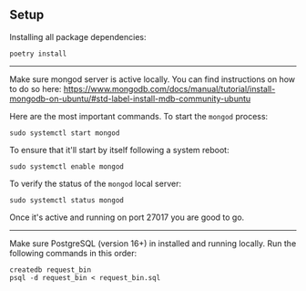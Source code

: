 ## Setup
Installing all package dependencies:
```
poetry install
```
---

Make sure mongod server is active locally. You can find instructions on how to do so here: https://www.mongodb.com/docs/manual/tutorial/install-mongodb-on-ubuntu/#std-label-install-mdb-community-ubuntu 

Here are the most important commands. To start the `mongod` process:
```
sudo systemctl start mongod
```
To ensure that it'll start by itself following a system reboot:
```
sudo systemctl enable mongod
```
To verify the status of the `mongod` local server:
```
sudo systemctl status mongod
```
Once it's active and running on port 27017 you are good to go.

---

Make sure PostgreSQL (version 16+) in installed and running locally. Run the following commands in this order:
```
createdb request_bin
psql -d request_bin < request_bin.sql
```
